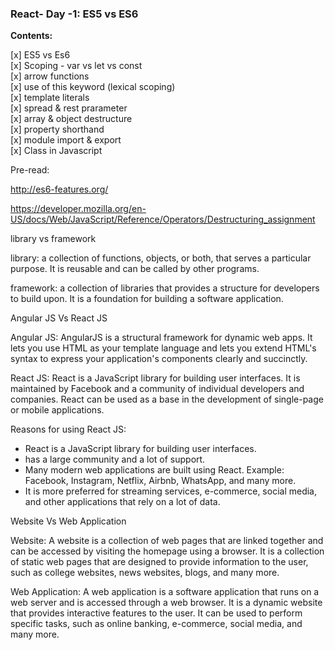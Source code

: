 ### React- Day -1: ES5 vs ES6

**Contents:**

[x] ES5 vs Es6  
[x] Scoping - var vs let vs const  
[x] arrow functions  
[x] use of this keyword (lexical scoping)  
[x] template literals  
[x] spread & rest prarameter  
[x] array & object destructure  
[x] property shorthand  
[x] module import & export  
[x] Class in Javascript

Pre-read:

http://es6-features.org/

https://developer.mozilla.org/en-US/docs/Web/JavaScript/Reference/Operators/Destructuring_assignment

library vs framework

library: a collection of functions, objects, or both, that serves a particular purpose. It is reusable and can be called by other programs.

framework: a collection of libraries that provides a structure for developers to build upon. It is a foundation for building a software application.

Angular JS Vs React JS

Angular JS: AngularJS is a structural framework for dynamic web apps. It lets you use HTML as your template language and lets you extend HTML's syntax to express your application's components clearly and succinctly.

React JS: React is a JavaScript library for building user interfaces. It is maintained by Facebook and a community of individual developers and companies. React can be used as a base in the development of single-page or mobile applications.

Reasons for using React JS:

- React is a JavaScript library for building user interfaces.
- has a large community and a lot of support.
- Many modern web applications are built using React. Example: Facebook, Instagram, Netflix, Airbnb, WhatsApp, and many more.
- It is more preferred for streaming services, e-commerce, social media, and other applications that rely on a lot of data.

Website Vs Web Application

Website: A website is a collection of web pages that are linked together and can be accessed by visiting the homepage using a browser. It is a collection of static web pages that are designed to provide information to the user, such as college websites, news websites, blogs, and many more.

Web Application: A web application is a software application that runs on a web server and is accessed through a web browser. It is a dynamic website that provides interactive features to the user. It can be used to perform specific tasks, such as online banking, e-commerce, social media, and many more.
